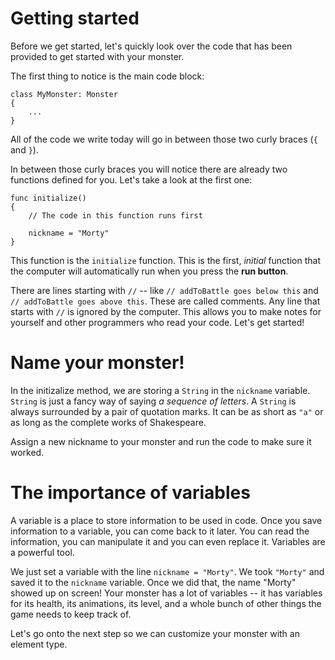 Getting started
===============
Before we get started, let's quickly look over the code that has been provided to get started with your monster.

The first thing to notice is the main code block:
	
	class MyMonster: Monster
	{
		...
	}
	
All of the code we write today will go in between those two curly braces (```{``` and ```}```).

In between those curly braces you will notice there are already two functions defined for you. Let's take a look at the first one: 
	
	func initialize()
	{
		// The code in this function runs first
		
		nickname = "Morty"
	}
	
This function is the ```initialize``` function. This is the first, *initial* function that the computer will automatically run when you press the **run button**. 


There are lines starting with ```//``` -- like ```// addToBattle goes below this``` and ```// addToBattle goes above this```. These are called comments. Any line that starts with ```//``` is ignored by the computer. This allows you to make notes for yourself and other programmers who read your code. Let's get started!


Name your monster!
=======================
In the initizalize method, we are storing a ```String``` in the ```nickname``` variable. ```String``` is just a fancy way of saying *a sequence of letters*. A ```String``` is always surrounded by a pair of quotation marks. It can be as short as ```"a"``` or as long as the complete works of Shakespeare. 

Assign a new nickname to your monster and run the code to make sure it worked.


The importance of variables
===========================
A variable is a place to store information to be used in code. Once you save information to a variable, you can come back to it later. You can read the information, you can manipulate it and you can even replace it. Variables are a powerful tool.

We just set a variable with the line ```nickname = "Morty"```. We took ```"Morty"``` and saved it to the ```nickname``` variable. Once we did that, the name "Morty" showed up on screen! Your monster has a lot of variables -- it has variables for its health, its animations, its level, and a whole bunch of other things the game needs to keep track of.

Let's go onto the next step so we can customize your monster with an element type.